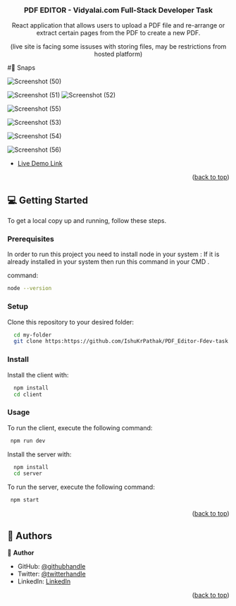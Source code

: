 <a name="readme-top"></a>
<div align="center">

  <br/>
  <h3><b> PDF EDITOR - Vidyalai.com Full-Stack Developer Task </b></h3>

  React application that allows users to upload a PDF file and re-arrange or extract certain pages from the PDF to create a new PDF.

(live site is facing some issuses with storing files, may be restrictions from hosted platform) 
</div>
#📸 Snaps

![Screenshot (50)](https://github.com/IshuKrPathak/PDF_Editor-Fdev-task/assets/77011944/36d0494a-362f-4f6a-863a-873adca2550b)

![Screenshot (51)](https://github.com/IshuKrPathak/PDF_Editor-Fdev-task/assets/77011944/a543fabe-6e04-4777-bb33-d7004d77e457)
![Screenshot (52)](https://github.com/IshuKrPathak/PDF_Editor-Fdev-task/assets/77011944/03c4442a-d7d8-4eb3-a089-01bb8433492b)




![Screenshot (55)](https://github.com/IshuKrPathak/PDF_Editor-Fdev-task/assets/77011944/38f4bc98-93b6-44a7-a2d4-0162c9ae1b1c)


![Screenshot (53)](https://github.com/IshuKrPathak/PDF_Editor-Fdev-task/assets/77011944/c8b252ab-6fb8-4e09-9249-089a0c1ddcfc)


![Screenshot (54)](https://github.com/IshuKrPathak/PDF_Editor-Fdev-task/assets/77011944/e4e5a0d7-7d01-4af8-9e9b-acee25193e50)


![Screenshot (56)](https://github.com/IshuKrPathak/PDF_Editor-Fdev-task/assets/77011944/8b4f30fa-ed83-4083-b18a-956f218f765f)













































- [Live Demo Link]( https://pdf-editor-murex.vercel.app/)

<p align="right">(<a href="#readme-top">back to top</a>)</p>

<!-- GETTING STARTED -->

## 💻 Getting Started <a name="getting-started"></a>



To get a local copy up and running, follow these steps.

### Prerequisites

In order to run this project you need to install node in your system :
If it is already installed in your system then run this command in your CMD .

 command: 

```sh
node --version

```
### Setup

Clone this repository to your desired folder:

```sh
  cd my-folder
  git clone https:https://github.com/IshuKrPathak/PDF_Editor-Fdev-task.git
```


### Install

Install the client with:


```sh
  npm install
  cd client
```

### Usage

To run the client, execute the following command:

```sh
 npm run dev
```
Install the server with:

```sh
  npm install
  cd server
```

To run the server, execute the following command:

```sh
 npm start
```


<p align="right">(<a href="#readme-top">back to top</a>)</p>

<!-- AUTHORS -->

## 👥 Authors <a name="authors"></a>


👤 **Author**

- GitHub: [@githubhandle](https://github.com/Ishukumarpathak)
- Twitter: [@twitterhandle](https://twitter.com/ishu__pathak)
- LinkedIn: [LinkedIn](https://www.linkedin.com/in/ishu-pathak/)


<p align="right">(<a href="#readme-top">back to top</a>)</p>
